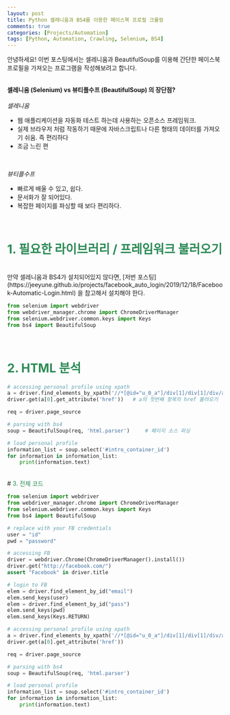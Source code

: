 ```yaml
---
layout: post
title: Python 셀레니움과 BS4를 이용한 페이스북 프로필 크롤링
comments: true
categories: [Projects/Automation]
tags: [Python, Automation, Crawling, Selenium, BS4]
---
```


안녕하세요! 이번 포스팅에서는 셀레니움과 BeautifulSoup를 이용해 간단한 페이스북 프로필을 가져오는 프로그램을 작성해보려고 합니다.
<br><br>

**셀레니움 (Selenium) vs 뷰티플수프 (BeautifulSoup) 의 장단점?**
<br><br>
*셀레니움*
 * 웹 애플리케이션을 자동화 테스트 하는데 사용하는 오픈소스 프레임워크.
 * 실제 브라우저 처럼 작동하기 때문에 자바스크립트나 다른 형태의 데이터를 가져오기 쉬움. 즉 편리하다
 * 조금 느린 편

<br>

*뷰티플수프*
 * 빠르게 배울 수 있고, 쉽다.
 * 문서화가 잘 되어있다.
 * 복잡한 페이지를 파싱할 때 보다 편리하다.

<br>

# <span style="color:SeaGreen"> 1. 필요한 라이브러리 / 프레임워크 불러오기 </span>
<br>
만약 셀레니움과 BS4가 설치되어있지 않다면, [저번 포스팅](https://jeeyune.github.io/projects/facebook_auto_login/2019/12/18/Facebook-Automatic-Login.html) 을 참고해서 설치해야 한다. <br>

```python
from selenium import webdriver
from webdriver_manager.chrome import ChromeDriverManager
from selenium.webdriver.common.keys import Keys
from bs4 import BeautifulSoup
```

<br>


# <span style="color:SeaGreen"> 2. HTML 분석 </span>

```python
# accessing personal profile using xpath
a = driver.find_elements_by_xpath('//*[@id="u_0_a"]/div[1]/div[1]/div/a')      # 프로필에 해당하는 태그를 찾아 우클릭 후 xpath 복사 후 붙여넣기
driver.get(a[0].get_attribute('href'))   # a의 첫번째 항목의 href 불러오기

req = driver.page_source

# parsing with bs4
soup = BeautifulSoup(req, 'html.parser')     # 페이지 소스 파싱

# load personal profile
information_list = soup.select('#intro_container_id')
for information in information_list:
    print(information.text)
```
<br>
# <span style="color:SeaGreen"> 3. 전체 코드 </span>

```python
from selenium import webdriver
from webdriver_manager.chrome import ChromeDriverManager
from selenium.webdriver.common.keys import Keys
from bs4 import BeautifulSoup

# replace with your FB credentials
user = "id"
pwd = "password"

# accessing FB
driver = webdriver.Chrome(ChromeDriverManager().install())
driver.get("http://facebook.com/")
assert "Facebook" in driver.title

# login to FB
elem = driver.find_element_by_id("email")
elem.send_keys(user)
elem = driver.find_element_by_id("pass")
elem.send_keys(pwd)
elem.send_keys(Keys.RETURN)

# accessing personal profile using xpath
a = driver.find_elements_by_xpath('//*[@id="u_0_a"]/div[1]/div[1]/div/a')
driver.get(a[0].get_attribute('href'))

req = driver.page_source

# parsing with bs4
soup = BeautifulSoup(req, 'html.parser')

# load personal profile
information_list = soup.select('#intro_container_id')
for information in information_list:
    print(information.text)
```
